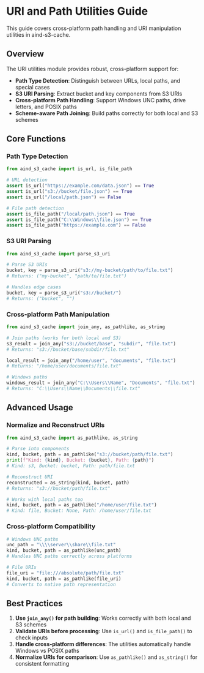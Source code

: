 # URI and Path Utilities Guide

This guide covers cross-platform path handling and URI manipulation utilities in aind-s3-cache.

## Overview

The URI utilities module provides robust, cross-platform support for:

- **Path Type Detection**: Distinguish between URLs, local paths, and special cases
- **S3 URI Parsing**: Extract bucket and key components from S3 URIs  
- **Cross-platform Path Handling**: Support Windows UNC paths, drive letters, and POSIX paths
- **Scheme-aware Path Joining**: Build paths correctly for both local and S3 schemes

## Core Functions

### Path Type Detection

```python
from aind_s3_cache import is_url, is_file_path

# URL detection  
assert is_url("https://example.com/data.json") == True
assert is_url("s3://bucket/file.json") == True
assert is_url("/local/path.json") == False

# File path detection
assert is_file_path("/local/path.json") == True  
assert is_file_path("C:\\Windows\\file.json") == True
assert is_file_path("https://example.com") == False
```

### S3 URI Parsing

```python
from aind_s3_cache import parse_s3_uri

# Parse S3 URIs
bucket, key = parse_s3_uri("s3://my-bucket/path/to/file.txt") 
# Returns: ("my-bucket", "path/to/file.txt")

# Handles edge cases
bucket, key = parse_s3_uri("s3://bucket/")
# Returns: ("bucket", "")
```

### Cross-platform Path Manipulation

```python
from aind_s3_cache import join_any, as_pathlike, as_string

# Join paths (works for both local and S3)
s3_result = join_any("s3://bucket/base", "subdir", "file.txt")
# Returns: "s3://bucket/base/subdir/file.txt"

local_result = join_any("/home/user", "documents", "file.txt") 
# Returns: "/home/user/documents/file.txt"

# Windows paths
windows_result = join_any("C:\\Users\\Name", "Documents", "file.txt")
# Returns: "C:\\Users\\Name\\Documents\\file.txt"
```

## Advanced Usage

### Normalize and Reconstruct URIs

```python  
from aind_s3_cache import as_pathlike, as_string

# Parse into components
kind, bucket, path = as_pathlike("s3://bucket/path/file.txt")
print(f"Kind: {kind}, Bucket: {bucket}, Path: {path}")
# Kind: s3, Bucket: bucket, Path: path/file.txt

# Reconstruct URI
reconstructed = as_string(kind, bucket, path)
# Returns: "s3://bucket/path/file.txt"

# Works with local paths too
kind, bucket, path = as_pathlike("/home/user/file.txt")
# Kind: file, Bucket: None, Path: /home/user/file.txt
```

### Cross-platform Compatibility

```python
# Windows UNC paths
unc_path = "\\\\server\\share\\file.txt"
kind, bucket, path = as_pathlike(unc_path)
# Handles UNC paths correctly across platforms

# File URIs
file_uri = "file:///absolute/path/file.txt" 
kind, bucket, path = as_pathlike(file_uri)
# Converts to native path representation
```

## Best Practices

1. **Use `join_any()` for path building**: Works correctly with both local and S3 schemes
2. **Validate URIs before processing**: Use `is_url()` and `is_file_path()` to check inputs
3. **Handle cross-platform differences**: The utilities automatically handle Windows vs POSIX paths
4. **Normalize URIs for comparison**: Use `as_pathlike()` and `as_string()` for consistent formatting